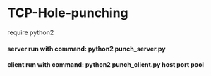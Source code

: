 # TCP-Hole-punching

require python2

#### server run with command: python2 punch_server.py
#### client run with command: python2 punch_client.py host port pool
